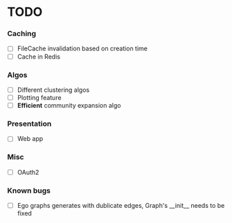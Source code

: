 # TODO

### Caching
- [ ] FileCache invalidation based on creation time
- [ ] Cache in Redis

### Algos
- [ ] Different clustering algos
- [ ] Plotting feature
- [ ] **Efficient** community expansion algo

### Presentation
- [ ] Web app

### Misc
- [ ] OAuth2

### Known bugs
- [ ] Ego graphs generates with dublicate edges, Graph's \_\_init\_\_ needs to be fixed
